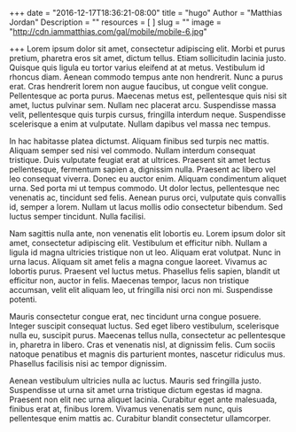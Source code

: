 +++
date = "2016-12-17T18:36:21-08:00"
title = "hugo"
Author = "Matthias Jordan"
Description = ""
resources = [
]
slug = ""
image = "http://cdn.iammatthias.com/gal/mobile/mobile-6.jpg"

+++
Lorem ipsum dolor sit amet, consectetur adipiscing elit. Morbi et purus pretium, pharetra eros sit amet, dictum tellus. Etiam sollicitudin lacinia justo. Quisque quis ligula eu tortor varius eleifend at at metus. Vestibulum id rhoncus diam. Aenean commodo tempus ante non hendrerit. Nunc a purus erat. Cras hendrerit lorem non augue faucibus, ut congue velit congue. Pellentesque ac porta purus. Maecenas metus est, pellentesque quis nisi sit amet, luctus pulvinar sem. Nullam nec placerat arcu. Suspendisse massa velit, pellentesque quis turpis cursus, fringilla interdum neque. Suspendisse scelerisque a enim at vulputate. Nullam dapibus vel massa nec tempus.

In hac habitasse platea dictumst. Aliquam finibus sed turpis nec mattis. Aliquam semper sed nisi vel commodo. Nullam interdum consequat tristique. Duis vulputate feugiat erat at ultrices. Praesent sit amet lectus pellentesque, fermentum sapien a, dignissim nulla. Praesent ac libero vel leo consequat viverra. Donec eu auctor enim. Aliquam condimentum aliquet urna. Sed porta mi ut tempus commodo. Ut dolor lectus, pellentesque nec venenatis ac, tincidunt sed felis. Aenean purus orci, vulputate quis convallis id, semper a lorem. Nullam ut lacus mollis odio consectetur bibendum. Sed luctus semper tincidunt. Nulla facilisi.

Nam sagittis nulla ante, non venenatis elit lobortis eu. Lorem ipsum dolor sit amet, consectetur adipiscing elit. Vestibulum et efficitur nibh. Nullam a ligula id magna ultricies tristique non ut leo. Aliquam erat volutpat. Nunc in urna lacus. Aliquam sit amet felis a magna congue laoreet. Vivamus ac lobortis purus. Praesent vel luctus metus. Phasellus felis sapien, blandit ut efficitur non, auctor in felis. Maecenas tempor, lacus non tristique accumsan, velit elit aliquam leo, ut fringilla nisi orci non mi. Suspendisse potenti.

Mauris consectetur congue erat, nec tincidunt urna congue posuere. Integer suscipit consequat luctus. Sed eget libero vestibulum, scelerisque nulla eu, suscipit purus. Maecenas tellus nulla, consectetur ac pellentesque in, pharetra in libero. Cras et venenatis nisl, at dignissim felis. Cum sociis natoque penatibus et magnis dis parturient montes, nascetur ridiculus mus. Phasellus facilisis nisi ac tempor dignissim.

Aenean vestibulum ultricies nulla ac luctus. Mauris sed fringilla justo. Suspendisse ut urna sit amet urna tristique dictum egestas id magna. Praesent non elit nec urna aliquet lacinia. Curabitur eget ante malesuada, finibus erat at, finibus lorem. Vivamus venenatis sem nunc, quis pellentesque enim mattis ac. Curabitur blandit consectetur ullamcorper.
